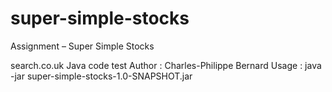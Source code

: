 # super-simple-stocks
Assignment – Super Simple Stocks

 search.co.uk Java code test
 Author : Charles-Philippe Bernard
 Usage : java -jar super-simple-stocks-1.0-SNAPSHOT.jar
